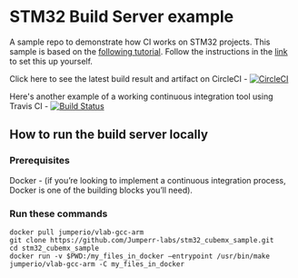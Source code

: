 # STM32 Build Server example 
A sample repo to demonstrate how CI works on STM32 projects. This sample is based on the [following tutorial](https://blog.jumper.io/stm32-build-server/). Follow the instructions in the [link](https://blog.jumper.io/stm32-build-server/) to set this up yourself.

Click here to see the latest build result and artifact on CircleCI - [![CircleCI](https://circleci.com/gh/Jumperr-labs/stm32_cubemx_sample.svg?style=svg)](https://circleci.com/gh/Jumperr-labs/stm32_cubemx_sample)

Here's another example of a working continuous integration tool using Travis CI - [![Build Status](https://travis-ci.org/Jumperr-labs/stm32_cubemx_sample.svg?branch=master)](https://travis-ci.org/Jumperr-labs/stm32_cubemx_sample)

## How to run the build server locally

### Prerequisites
Docker - (if you’re looking to implement a continuous integration process, Docker is one of the building blocks you’ll need).

### Run these commands
```
docker pull jumperio/vlab-gcc-arm
git clone https://github.com/Jumperr-labs/stm32_cubemx_sample.git
cd stm32_cubemx_sample
docker run -v $PWD:/my_files_in_docker –entrypoint /usr/bin/make jumperio/vlab-gcc-arm -C my_files_in_docker
```
